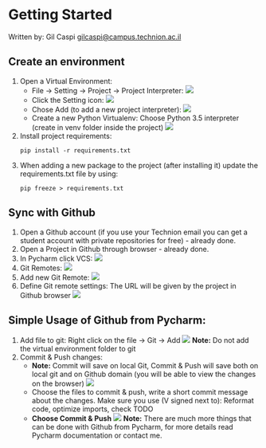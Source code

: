 # Getting Started
Written by: Gil Caspi <gilcaspi@campus.technion.ac.il>

## Create an environment
1. Open a Virtual Environment:
    * File -> Setting -> Project -> Project Interpreter:
        ![](docs/images/Pycharm_setting.png)
    * Click the Setting icon:
        ![](docs/images/Pycharm_setting_click.png)
    * Chose Add (to add a new project interpreter):
        ![](docs/images/Pycharm_setting_add.png)
    * Create a new Python Virtualenv:
        Choose Python 3.5 interpreter (create in venv folder inside the project)
        ![](docs/images/pycharm_add_interpreter.png)
2. Install project requirements:
    ```
    pip install -r requirements.txt
    ```
3. When adding a new package to the project (after installing it) update the requirements.txt file by using:
    ```
    pip freeze > requirements.txt
    ```

## Sync with Github
1. Open a Github account (if you use your Technion email you can get a student account
   with private repositories for free) - already done.
2. Open a Project in Github through browser - already done.
3. In Pycharm click VCS:
    ![](docs/images/pycharm_vcs.png)
4. Git Remotes:
    ![](docs/images/pycharm_git_remotes.png)
5. Add new Git Remote:
    ![](docs/images/pycharm_git_add_remote.png)
6. Define Git remote settings:
    The URL will be given by the project in Github browser
    ![](docs/images/pycharm_git_remote_setting.png)

## Simple Usage of Github from Pycharm:
1. Add file to git:
    Right click on the file -> Git -> Add
    ![](docs/images/pycharm_git_add.png)
    **Note:** Do not add the virtual environment folder to git
2. Commit & Push changes:
    * **Note:** Commit will save on local Git, Commit & Push will save both on local git and on Github domain
                (you will be able to view the changes on the browser)
    ![](docs/images/pycharm_commit_1.png)
    * Choose the files to commit & push, write a short commit message about the changes.
      Make sure you use (V signed next to): Reformat code, optimize imports, check TODO
    * **Choose Commit & Push**
        ![](docs/images/commit_and_push.png)
**Note:** There are much more things that can be done with Github from Pycharm,
          for more details read Pycharm documentation or contact me.











